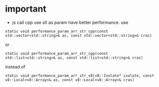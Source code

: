 # important

- js call cpp use stl as param have better performance.
  use

```
static void performance_param_arr_str_cpp(const std::vector<std::string>& as, const std::vector<std::string>& cras)
```

or

```
static void performance_param_arr_str_cpp(const std::list<std::string>& as, const std::list<std::string>& cras)
```

instead of

```
static void performance_param_arr_str_v8(v8::Isolate* isolate, const v8::Local<v8::Array>& as, const v8::Local<v8::Array>& cras)
```
